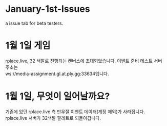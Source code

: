 # January-1st-Issues
a issue tab for beta testers. 

# 1월 1일 게임
rplace.live, 32 색깔로 진행되는 캔버스에 초대되었습니다.
이벤트 준비 테스트 서버 주소는\
ws://media-assignment.gl.at.ply.gg:33634입니다. 

# 1월 1일, 무엇이 일어날까요?
기존에 있던 rplace.live 측 만우절 이벤트 데이터(계정 제외)가 사라집니다.\
rplace.live 서버가 32색깔 팔레트로 되돌아갑니다.

